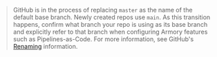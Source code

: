 > GitHub is in the process of replacing `master` as the name of the default base branch. Newly created repos use `main`. As this transition happens, confirm what branch your repo is using as its base branch and explicitly refer to that branch when configuring Armory features such as Pipelines-as-Code.
> For more information, see GitHub's [Renaming](https://github.com/github/renaming) information.
